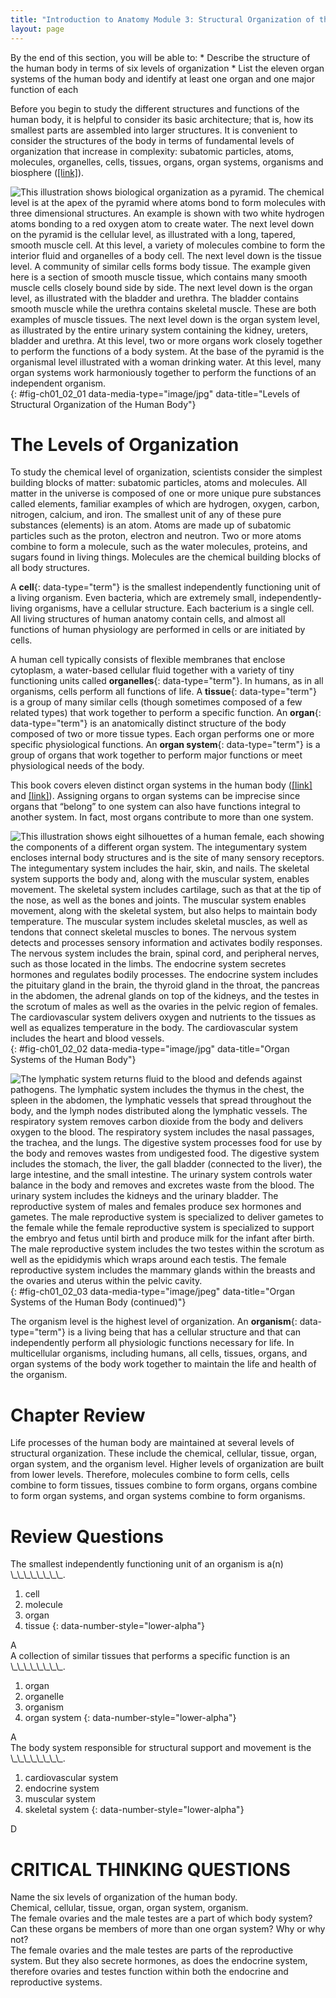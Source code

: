 ```yaml
---
title: "Introduction to Anatomy Module 3: Structural Organization of the Human Body"
layout: page
---
```



<div data-type="abstract" markdown="1">
By the end of this section, you will be able to:
* Describe the structure of the human body in terms of six levels of organization
* List the eleven organ systems of the human body and identify at least one organ and one major function of each

</div>

Before you begin to study the different structures and functions of the human body, it is helpful to consider its basic architecture; that is, how its smallest parts are assembled into larger structures. It is convenient to consider the structures of the body in terms of fundamental levels of organization that increase in complexity: subatomic particles, atoms, molecules, organelles, cells, tissues, organs, organ systems, organisms and biosphere ([\[link\]](#fig-ch01_02_01)).

![This illustration shows biological organization as a pyramid. The chemical level is at the apex of the pyramid where atoms bond to form molecules with three dimensional structures. An example is shown with two white hydrogen atoms bonding to a red oxygen atom to create water. The next level down on the pyramid is the cellular level, as illustrated with a long, tapered, smooth muscle cell. At this level, a variety of molecules combine to form the interior fluid and organelles of a body cell. The next level down is the tissue level. A community of similar cells forms body tissue. The example given here is a section of smooth muscle tissue, which contains many smooth muscle cells closely bound side by side. The next level down is the organ level, as illustrated with the bladder and urethra. The bladder contains smooth muscle while the urethra contains skeletal muscle. These are both examples of muscle tissues. The next level down is the organ system level, as illustrated by the entire urinary system containing the kidney, ureters, bladder and urethra. At this level, two or more organs work closely together to perform the functions of a body system. At the base of the pyramid is the organismal level illustrated with a woman drinking water. At this level, many organ systems work harmoniously together to perform the functions of an independent organism.](../resources/101_Levels_of_Org_in_Body.jpg "The organization of the body often is discussed in terms of six distinct levels of increasing complexity, from the smallest chemical building blocks to a unique human organism."){: #fig-ch01_02_01 data-media-type="image/jpg" data-title="Levels of Structural Organization of the Human Body"}

# The Levels of Organization

To study the chemical level of organization, scientists consider the simplest building blocks of matter: subatomic particles, atoms and molecules. All matter in the universe is composed of one or more unique pure substances called elements, familiar examples of which are hydrogen, oxygen, carbon, nitrogen, calcium, and iron. The smallest unit of any of these pure substances (elements) is an atom. Atoms are made up of subatomic particles such as the proton, electron and neutron. Two or more atoms combine to form a molecule, such as the water molecules, proteins, and sugars found in living things. Molecules are the chemical building blocks of all body structures.

A **cell**{: data-type="term"} is the smallest independently functioning unit of a living organism. Even bacteria, which are extremely small, independently-living organisms, have a cellular structure. Each bacterium is a single cell. All living structures of human anatomy contain cells, and almost all functions of human physiology are performed in cells or are initiated by cells.

A human cell typically consists of flexible membranes that enclose cytoplasm, a water-based cellular fluid together with a variety of tiny functioning units called **organelles**{: data-type="term"}. In humans, as in all organisms, cells perform all functions of life. A **tissue**{: data-type="term"} is a group of many similar cells (though sometimes composed of a few related types) that work together to perform a specific function. An **organ**{: data-type="term"} is an anatomically distinct structure of the body composed of two or more tissue types. Each organ performs one or more specific physiological functions. An **organ system**{: data-type="term"} is a group of organs that work together to perform major functions or meet physiological needs of the body.

This book covers eleven distinct organ systems in the human body ([\[link\]](#fig-ch01_02_02) and [\[link\]](#fig-ch01_02_03)). Assigning organs to organ systems can be imprecise since organs that “belong” to one system can also have functions integral to another system. In fact, most organs contribute to more than one system.

 ![This illustration shows eight silhouettes of a human female, each showing the components of a different organ system. The integumentary system encloses internal body structures and is the site of many sensory receptors. The integumentary system includes the hair, skin, and nails. The skeletal system supports the body and, along with the muscular system, enables movement. The skeletal system includes cartilage, such as that at the tip of the nose, as well as the bones and joints. The muscular system enables movement, along with the skeletal system, but also helps to maintain body temperature. The muscular system includes skeletal muscles, as well as tendons that connect skeletal muscles to bones. The nervous system detects and processes sensory information and activates bodily responses. The nervous system includes the brain, spinal cord, and peripheral nerves, such as those located in the limbs. The endocrine system secretes hormones and regulates bodily processes. The endocrine system includes the pituitary gland in the brain, the thyroid gland in the throat, the pancreas in the abdomen, the adrenal glands on top of the kidneys, and the testes in the scrotum of males as well as the ovaries in the pelvic region of females. The cardiovascular system delivers oxygen and nutrients to the tissues as well as equalizes temperature in the body. The cardiovascular system includes the heart and blood vessels.](<../resources/102_Organ_Systems_of_Body(Page1).jpg> "Organs that work together are grouped into organ systems."){: #fig-ch01_02_02 data-media-type="image/jpg" data-title="Organ Systems of the Human Body"}

![The lymphatic system returns fluid to the blood and defends against pathogens. The lymphatic system includes the thymus in the chest, the spleen in the abdomen, the lymphatic vessels that spread throughout the body, and the lymph nodes distributed along the lymphatic vessels. The respiratory system removes carbon dioxide from the body and delivers oxygen to the blood. The respiratory system includes the nasal passages, the trachea, and the lungs. The digestive system processes food for use by the body and removes wastes from undigested food. The digestive system includes the stomach, the liver, the gall bladder (connected to the liver), the large intestine, and the small intestine. The urinary system controls water balance in the body and removes and excretes waste from the blood. The urinary system includes the kidneys and the urinary bladder. The reproductive system of males and females produce sex hormones and gametes. The male reproductive system is specialized to deliver gametes to the female while the female reproductive system is specialized to support the embryo and fetus until birth and produce milk for the infant after birth. The male reproductive system includes the two testes within the scrotum as well as the epididymis which wraps around each testis. The female reproductive system includes the mammary glands within the breasts and the ovaries and uterus within the pelvic cavity.](<../resources/102_Organ_Systems_of_Body(Page2).jpg> "Organs that work together are grouped into organ systems."){: #fig-ch01_02_03 data-media-type="image/jpeg" data-title="Organ Systems of the Human Body (continued)"}

The organism level is the highest level of organization. An **organism**{: data-type="term"} is a living being that has a cellular structure and that can independently perform all physiologic functions necessary for life. In multicellular organisms, including humans, all cells, tissues, organs, and organ systems of the body work together to maintain the life and health of the organism.

# Chapter Review

Life processes of the human body are maintained at several levels of structural organization. These include the chemical, cellular, tissue, organ, organ system, and the organism level. Higher levels of organization are built from lower levels. Therefore, molecules combine to form cells, cells combine to form tissues, tissues combine to form organs, organs combine to form organ systems, and organ systems combine to form organisms.

# Review Questions

<div data-type="exercise">
<div data-type="problem" markdown="1">
The smallest independently functioning unit of an organism is a(n) \_\_\_\_\_\_\_\_.

1.  cell
2.  molecule
3.  organ
4.  tissue
{: data-number-style="lower-alpha"}

</div>
<div data-type="solution" markdown="1">
A

</div>
</div>

<div data-type="exercise">
<div data-type="problem" markdown="1">
A collection of similar tissues that performs a specific function is an \_\_\_\_\_\_\_\_.

1.  organ
2.  organelle
3.  organism
4.  organ system
{: data-number-style="lower-alpha"}

</div>
<div data-type="solution" markdown="1">
A

</div>
</div>

<div data-type="exercise">
<div data-type="problem" markdown="1">
The body system responsible for structural support and movement is the \_\_\_\_\_\_\_\_.

1.  cardiovascular system
2.  endocrine system
3.  muscular system
4.  skeletal system
{: data-number-style="lower-alpha"}

</div>
<div data-type="solution" markdown="1">
D

</div>
</div>

# CRITICAL THINKING QUESTIONS

<div data-type="exercise">
<div data-type="problem" markdown="1">
Name the six levels of organization of the human body.

</div>
<div data-type="solution" markdown="1">
Chemical, cellular, tissue, organ, organ system, organism.

</div>
</div>

<div data-type="exercise">
<div data-type="problem" markdown="1">
The female ovaries and the male testes are a part of which body system? Can these organs be members of more than one organ system? Why or why not?

</div>
<div data-type="solution" markdown="1">
The female ovaries and the male testes are parts of the reproductive system. But they also secrete hormones, as does the endocrine system, therefore ovaries and testes function within both the endocrine and reproductive systems.

</div>
</div>

